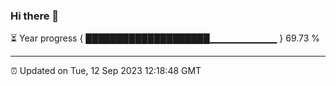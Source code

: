 ### Hi there 👋

⏳ Year progress { ████████████████████▁▁▁▁▁▁▁▁▁▁ } 69.73 %

---

⏰ Updated on Tue, 12 Sep 2023 12:18:48 GMT
